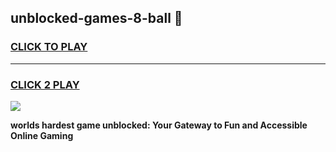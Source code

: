 
## unblocked-games-8-ball 👋
<h3>
<a href="https://premium.freeplayer.one?title=unblocked-games-8-ball&ref=14F">CLICK TO PLAY</a></h3>
<hr>

<h3>
<a href="https://premium.freeplayer.one?title=unblocked-games-8-ball&ref=14F">CLICK 2 PLAY</a>
  
</h3>

<a href="https://premium.freeplayer.one?title=unblocked-games-8-ball&ref=12F/"><img src="https://clearcache.store/games.png"></a>


**worlds hardest game unblocked: Your Gateway to Fun and Accessible Online Gaming**

